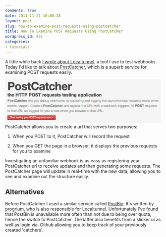 ```yaml
---
comments: true
date: 2011-11-21 10:00:28
layout: post
slug: how-to-examine-post-requests-using-postcatcher
title: How To Examine POST Requests Using PostCatcher
wordpress_id: 851
categories:
- tutorials
---
```


A little while back [I wrote about Localtunnel](http://theflyingdeveloper.com/testing-webhooks), a tool I use to test webhooks. Today I'd like to talk about [PostCatcher](http://postcatcher.in/), which is a superb service for examining POST requests easily.

[![](/a/2011-11-21-how-to-examine-post-requests-using-postcatcher/Screen-shot-2011-11-20-at-10.49.10-.png)](http://theflyingdeveloper.com/blog/wp-content/uploads/2011/11/Screen-shot-2011-11-20-at-10.49.10-.png)PostCatcher allows you to create a url that serves two purposes:



	
  1. When you POST to it, PostCatcher will record the request

	
  2. When you GET the page in a browser, it displays the previous requests for you to examine


Investigating an unfamiliar webhook is as easy as registering your PostCatcher url to receive updates and then generating some requests. The PostCatcher page will update in real-time with the new data, allowing you to see and examine out the structure easily.


## Alternatives


Before PostCatcher I used a similar service called [PostBin](http://www.postbin.org/). It's written by [progrium](https://github.com/progrium), who is also responsible for Localtunnel. Unfortunately I've found that PostBin is unavailable more often than not due to being over quota, hence the switch to PostCatcher. The latter also benefits from a slicker ui as well as login via. Github allowing you to keep track of your previously created 'catchers'.
